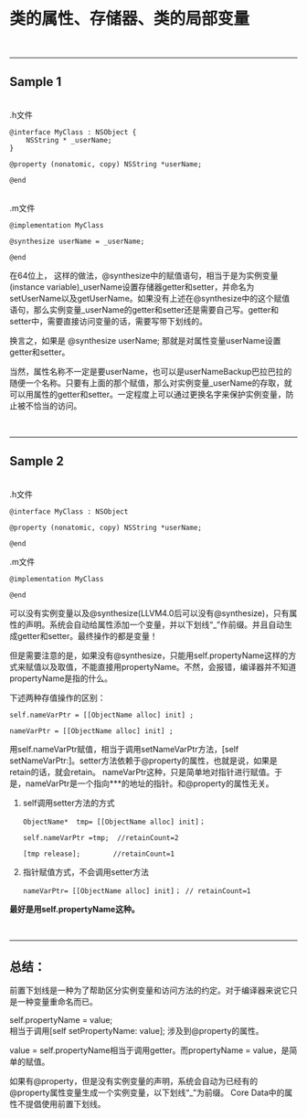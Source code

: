 # 类的属性、存储器、类的局部变量

<br>


-------
**Sample 1**
--------
<br>
.h文件

	@interface MyClass : NSObject {
    	NSString * _userName;
	}

	@property (nonatomic, copy) NSString *userName;

	@end

<br>.m文件
	
	@implementation MyClass

	@synthesize userName = _userName;

	@end

在64位上，
这样的做法，@synthesize中的赋值语句，相当于是为实例变量(instance variable)_userName设置存储器getter和setter，并命名为setUserName以及getUserName。如果没有上述在@synthesize中的这个赋值语句，那么实例变量_userName的getter和setter还是需要自己写。getter和setter中，需要直接访问变量的话，需要写带下划线的。

换言之，如果是
     @synthesize userName;
那就是对属性变量userName设置getter和setter。

当然，属性名称不一定是要userName，也可以是userNameBackup巴拉巴拉的随便一个名称。只要有上面的那个赋值，那么对实例变量_userName的存取，就可以用属性的getter和setter。一定程度上可以通过更换名字来保护实例变量，防止被不恰当的访问。

<br>

-----
**Sample 2**
----
<br>
.h文件

	@interface MyClass : NSObject
	
	@property (nonatomic, copy) NSString *userName;

	@end

.m文件
	
	@implementation MyClass

	@end

可以没有实例变量以及@synthesize(LLVM4.0后可以没有@synthesize)，只有属性的声明。系统会自动给属性添加一个变量，并以下划线“_”作前缀。并且自动生成getter和setter。最终操作的都是变量！

但是需要注意的是，如果没有@synthesize，只能用self.propertyName这样的方式来赋值以及取值，不能直接用propertyName。不然，会报错，编译器并不知道propertyName是指的什么。


下述两种存值操作的区别：

	self.nameVarPtr = [[ObjectName alloc] init] ;

	nameVarPtr = [[ObjectName alloc] init] ;

用self.nameVarPtr赋值，相当于调用setNameVarPtr方法，[self setNameVarPtr:]。setter方法依赖于@property的属性，也就是说，如果是retain的话，就会retain。
nameVarPtr这种，只是简单地对指针进行赋值。于是，nameVarPtr是一个指向***的地址的指针。和@property的属性无关。


1.  self调用setter方法的方式

		ObjectName*  tmp= [[ObjectName alloc] init]；
		
		self.nameVarPtr =tmp;  //retainCount=2
		
		[tmp release];        //retainCount=1

2.  指针赋值方式，不会调用setter方法

		nameVarPtr= [[ObjectName alloc] init]； // retainCount=1

**最好是用self.propertyName这种。**

<br>

----
**总结：**
----

前置下划线是一种为了帮助区分实例变量和访问方法的约定。对于编译器来说它只是一种变量重命名而已。

self.propertyName = value;       
相当于调用[self setPropertyName: value]; 涉及到@property的属性。

value = self.propertyName相当于调用getter。而propertyName = value，是简单的赋值。

如果有@property，但是没有实例变量的声明，系统会自动为已经有的@property属性变量生成一个实例变量，以下划线“_”为前缀。
Core Data中的属性不提倡使用前置下划线。



